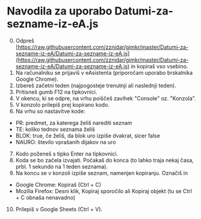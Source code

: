 # Navodila za uporabo Datumi-za-sezname-iz-eA.js

0. Odpreš [https://raw.githubusercontent.com/zznidar/gimkr/master/Datumi-za-sezname-iz-eA/Datumi-za-sezname-iz-eA.js](https://raw.githubusercontent.com/zznidar/gimkr/master/Datumi-za-sezname-iz-eA/Datumi-za-sezname-iz-eA.js) in kopiraš vso vsebino.
1. Na računalniku se prijaviš v eAsistenta (priporočam uporabo brskalnika Google Chrome).
2. Izbereš začetni teden (najpogosteje trenutnji ali naslednji teden).
3. Pritisneš gumb F12 na tipkovnici.
4. V okencu, ki se odpre, na vrhu poiščeš zavihek "Console" oz. "Konzola".
5. V konzolo prilepiš prej kopirano kodo.
6. Na vrhu so nastavitve kode:
  * PR: predmet, za katerega želiš narediti seznam
  * TE: koliko tednov seznama želiš
  * BLOK: true, če želiš, da blok uro izpiše dvakrat, sicer false
  * NAURO: število vprašanih dijakov na uro
7. Kodo poženeš s tipko Enter na tipkovnici.
8. Koda se bo začela izvajati. Počakaš do konca (to lahko traja nekaj časa, prbl. 1 sekundo na 1 teden seznama).
9. Na koncu se v konzoli izpiše seznam, namenjen kopiranju. Označiš in 
  * Google Chrome: Kopiraš (Ctrl + C)
  * Mozilla Firefox: Desni klik, Kopiraj sporočilo ali Kopiraj objekt (tu se Ctrl + C obnaša nenavadno)
10. Prilepiš v Google Sheets (Ctrl + V).